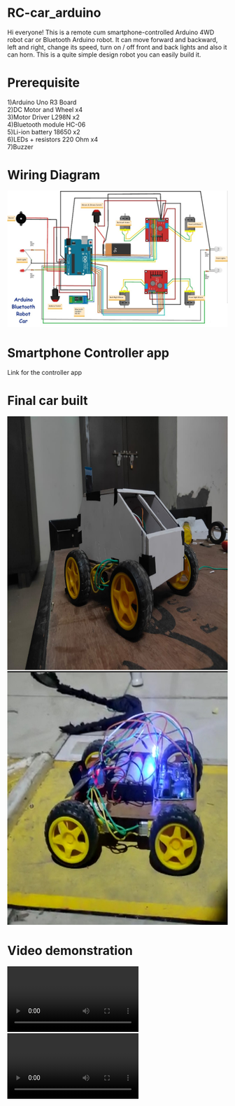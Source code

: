 # RC-car_arduino
Hi everyone! This is a remote cum smartphone-controlled Arduino 4WD robot car or Bluetooth Arduino robot. It can move forward and backward, left and right, change its speed, turn on / off front and back lights and also it can horn.  This is a quite simple design robot you can easily build it.

# Prerequisite
1)Arduino Uno R3 Board<br>
2)DC Motor and Wheel x4<br>
3)Motor Driver L298N x2<br>
4)Bluetooth module HC-06<br>
5)Li-ion battery 18650 x2<br>
6)LEDs + resistors 220 Ohm x4<br>
7)Buzzer<br>

# Wiring Diagram
<img src= "rc_car_wiring_diagram.jpg">

# Smartphone Controller app
<a herf = "https://play.google.com/store/apps/details?id=braulio.calle.bluetoothRCcontroller&hl=en_IN&gl=US">Link for the controller app</a>

# Final car built 
<img src= "Img/car1.jpeg" height="580px" width="800px">
<img src= "Img/car2.jpg"  height="580px" width="700px">

# Video demonstration
<video src="https://user-images.githubusercontent.com/67566884/197759642-87e7ee03-af0f-4765-83eb-e76519098c62.mp4"></video>
<video src="https://user-images.githubusercontent.com/67566884/197759622-069f71f9-31b5-4d96-8f77-67e703704648.mp4"></video>

